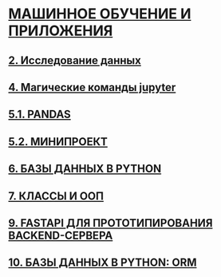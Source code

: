 # [МАШИННОЕ ОБУЧЕНИЕ И ПРИЛОЖЕНИЯ](hhttps://karpov.courses/startml/programm#2)

## [2. Исследование данных]()
## [4. Магические команды jupyter]()
## [5.1. PANDAS]()
## [5.2. МИНИПРОЕКТ]()
## [6. БАЗЫ ДАННЫХ В PYTHON]()
## [7. КЛАССЫ И ООП]()
## [9. FASTAPI ДЛЯ ПРОТОТИПИРОВАНИЯ BACKEND-СЕРВЕРА]()
## [10. БАЗЫ ДАННЫХ В PYTHON: ORM]()
